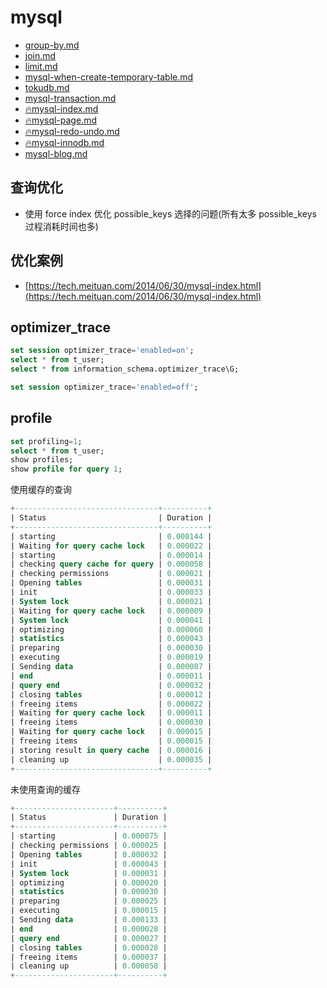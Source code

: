 # mysql

- [group-by.md](mysql-group-by.md)
- [join.md](mysql-join.md)
- [limit.md](mysql-limit.md)
- [mysql-when-create-temporary-table.md](mysql-temporary-table.md)
- [tokudb.md](mysql-tokudb.md)
- [mysql-transaction.md](mysql-transaction.md)
- [🔥mysql-index.md](mysql-index.md)
- [🔥mysql-page.md](mysql-page.md)
- [🔥mysql-redo-undo.md](mysql-redo-undo.md)
- [🔥mysql-innodb.md](mysql-innodb.md)
- [mysql-blog.md](mysql-blog.md)

## 查询优化

- 使用 force index 优化 possible_keys 选择的问题(所有太多 possible_keys 过程消耗时间也多)

## 优化案例

- [https://tech.meituan.com/2014/06/30/mysql-index.html](https://tech.meituan.com/2014/06/30/mysql-index.html)

## optimizer_trace

```sql
set session optimizer_trace='enabled=on';
select * from t_user;
select * from information_schema.optimizer_trace\G;

set session optimizer_trace='enabled=off';
```

## profile

```sql
set profiling=1;
select * from t_user;
show profiles;
show profile for query 1;
```

使用缓存的查询

```sql
+--------------------------------+----------+
| Status                         | Duration |
+--------------------------------+----------+
| starting                       | 0.000144 |
| Waiting for query cache lock   | 0.000022 |
| starting                       | 0.000014 |
| checking query cache for query | 0.000058 |
| checking permissions           | 0.000021 |
| Opening tables                 | 0.000031 |
| init                           | 0.000033 |
| System lock                    | 0.000021 |
| Waiting for query cache lock   | 0.000009 |
| System lock                    | 0.000041 |
| optimizing                     | 0.000060 |
| statistics                     | 0.000043 |
| preparing                      | 0.000030 |
| executing                      | 0.000019 |
| Sending data                   | 0.000087 |
| end                            | 0.000011 |
| query end                      | 0.000032 |
| closing tables                 | 0.000012 |
| freeing items                  | 0.000022 |
| Waiting for query cache lock   | 0.000011 |
| freeing items                  | 0.000030 |
| Waiting for query cache lock   | 0.000015 |
| freeing items                  | 0.000015 |
| storing result in query cache  | 0.000016 |
| cleaning up                    | 0.000035 |
+--------------------------------+----------+
```

未使用查询的缓存

```sql
+----------------------+----------+
| Status               | Duration |
+----------------------+----------+
| starting             | 0.000075 |
| checking permissions | 0.000025 |
| Opening tables       | 0.000032 |
| init                 | 0.000043 |
| System lock          | 0.000031 |
| optimizing           | 0.000020 |
| statistics           | 0.000030 |
| preparing            | 0.000025 |
| executing            | 0.000015 |
| Sending data         | 0.000133 |
| end                  | 0.000028 |
| query end            | 0.000027 |
| closing tables       | 0.000028 |
| freeing items        | 0.000037 |
| cleaning up          | 0.000058 |
+----------------------+----------+
```
